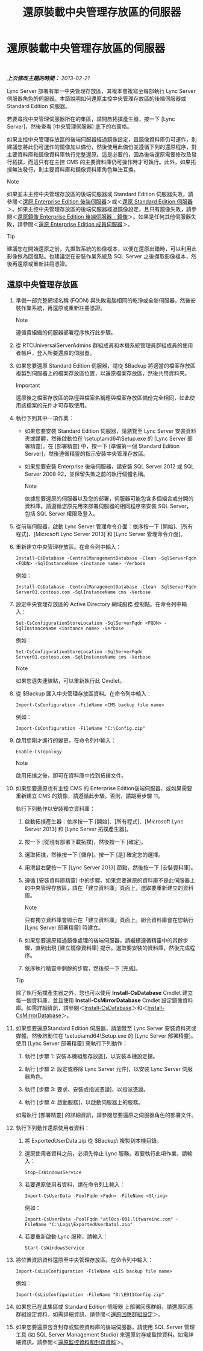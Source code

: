 ﻿---
title: 還原裝載中央管理存放區的伺服器
TOCTitle: 還原裝載中央管理存放區的伺服器
ms:assetid: 3bd6c82c-07fb-4798-b8f9-e7c78a5a83d5
ms:mtpsurl: https://technet.microsoft.com/zh-tw/library/Hh202172(v=OCS.15)
ms:contentKeyID: 52056087
ms.date: 08/10/2015
mtps_version: v=OCS.15
ms.translationtype: HT
---

# 還原裝載中央管理存放區的伺服器

 

_**上次修改主題的時間：** 2013-02-21_

Lync Server 部署有單一中央管理存放區，其複本會複寫至每部執行 Lync Server 伺服器角色的伺服器。本節說明如何還原主控中央管理存放區的後端伺服器或 Standard Edition 伺服器。

若要尋找中央管理伺服器所在的集區，請開啟拓撲產生器，按一下 \[Lync Server\]，然後查看 \[中央管理伺服器\] 底下的右窗格。

如果主控中央管理存放區的後端伺服器經過鏡像設定，且鏡像資料庫仍可運作，則建議您將此仍可運作的鏡像加以備份，然後使用此備份並遵循下列的還原程序，對主要資料庫和鏡像資料庫執行完整還原。這是必要的，因為後端還原需要修改及發行拓撲，而這只有在主控 CMS 的主要資料庫仍可操作時才可執行。此外，如果拓撲無法發行，則主要資料庫和鏡像資料庫角色無法互換。

> [!NOTE]  
> 如果並未主控中央管理存放區的後端伺服器或 Standard Edition 伺服器失敗，請參閱＜<a href="lync-server-2013-restoring-an-enterprise-edition-back-end-server.md">還原 Enterprise Edition 後端伺服器</a>＞或＜<a href="lync-server-2013-restoring-a-standard-edition-server.md">還原 Standard Edition 伺服器</a>＞。如果主控中央管理存放區的後端伺服器經過鏡像設定，且只有鏡像失敗，請參閱＜<a href="lync-server-2013-restoring-a-mirrored-enterprise-edition-back-end-server-mirror.md">還原鏡像 Enterprise Edition 後端伺服器 - 鏡像</a>＞。如果是任何其他伺服器失敗，請參閱＜<a href="lync-server-2013-restoring-an-enterprise-edition-member-server.md">還原 Enterprise Edition 成員伺服器</a>＞。



> [!TIP]
> 建議您在開始還原之前，先擷取系統的影像複本，以便在還原出錯時，可以利用此影像做為回復點。也建議您在安裝作業系統及 SQL Server 之後擷取影像複本，然後再還原或重新註冊憑證。


## 還原中央管理存放區

1.  準備一部完整網域名稱 (FQDN) 與失敗電腦相同的乾淨或全新伺服器，然後安裝作業系統，再還原或重新註冊憑證。
    
    > [!NOTE]  
    > 遵循貴組織的伺服器部署程序執行此步驟。
    


2.  從 RTCUniversalServerAdmins 群組成員和本機系統管理員群組成員的使用者帳戶，登入所要還原的伺服器。

3.  如果您要還原 Standard Edition 伺服器，請從 $Backup 將適當的檔案存放區複製到伺服器上的檔案存放區位置，以還原檔案存放區，然後共用資料夾。
    
    > [!IMPORTANT]  
    > 還原後之檔案存放區的路徑與檔案名稱應與檔案存放區備份完全相同，如此使用該檔案的元件才可存取使用。
    


4.  執行下列其中一項作業：
    
      - 如果您要安裝 Standard Edition 伺服器，請瀏覽至 Lync Server 安裝資料夾或媒體，然後啟動位在 \\setup\\amd64\\Setup.exe 的 \[Lync Server 部署精靈\]。在 \[部署精靈\] 中，按一下 \[準備第一個 Standard Edition Server\]，然後遵循精靈的指示安裝中央管理存放區。
    
      - 如果您要安裝 Enterprise 後端伺服器，請安裝 SQL Server 2012 或 SQL Server 2008 R2，並保留失敗之前的執行個體名稱。
        
        > [!NOTE]  
        > 依據您要還原的伺服器以及您的部署，伺服器可能包含多個組合或分開的資料庫。請遵循您原先用來部署伺服器的相同程序來安裝 SQL Server，包括 SQL Server 權限及登入。
        


5.  從前端伺服器，啟動 Lync Server 管理命令介面：依序按一下 \[開始\]、\[所有程式\]、\[Microsoft Lync Server 2013\] 和 \[Lync Server 管理命令介面\]。

6.  重新建立中央管理存放區。在命令列中輸入：
    
        Install-CsDatabase -CentralManagementDatabase -Clean -SqlServerFqdn <FQDN> -SqlInstanceName <instance name> -Verbose
    
    例如：
    
        Install-CsDatabase -CentralManagementDatabase -Clean -SqlServerFqdn Server01.contoso.com -SqlInstanceName cms -Verbose

7.  設定中央管理存放區的 Active Directory 網域服務 控制點。在命令列中輸入：
    
        Set-CsConfigurationStoreLocation -SqlServerFqdn <FQDN> -SqlInstanceName <instance name> -Verbose
    
    例如：
    
        Set-CsConfigurationStoreLocation -SqlServerFqdn Server01.contoso.com -SqlInstanceName cms -Verbose
    
    > [!NOTE]  
    > 如果您遺失連線點，可以重新執行此 Cmdlet。
    


8.  從 $Backup 匯入中央管理存放區資料。在命令列中輸入：
    
        Import-CsConfiguration -FileName <CMS backup file name>
    
    例如：
    
        Import-CsConfiguration -FileName "C:\Config.zip"

9.  啟用您剛才進行的變更。在命令列中輸入：
    
        Enable-CsTopology
    
    > [!NOTE]  
    > 啟用拓撲之後，即可在資料庫中找到拓撲文件。
    


10. 如果您要還原也有主控 CMS 的 Enterprise Edition後端伺服器，或如果需要重新建立 CMS 的鏡像，請遵循此步驟。否則，請跳至步驟 11。
    
    執行下列動作以安裝獨立資料庫：
    
    1.  啟動拓撲產生器：依序按一下 \[開始\]、\[所有程式\]、\[Microsoft Lync Server 2013\] 和 \[Lync Server 拓撲產生器\]。
    
    2.  按一下 \[從現有部署下載拓撲\]，然後按一下 \[確定\]。
    
    3.  選取拓撲，然後按一下 \[儲存\]。按一下 \[是\] 確定您的選擇。
    
    4.  用滑鼠右鍵按一下 \[Lync Server 2013\] 節點，然後按一下 \[安裝資料庫\]。
    
    5.  遵循 \[安裝資料庫精靈\] 中的步驟。如果您要還原的資料庫不是此伺服器上的中央管理存放區，請在「建立資料庫」頁面上，選取要重新建立的資料庫。
        
        > [!NOTE]  
        > 只有獨立資料庫會顯示在「建立資料庫」頁面上。組合資料庫會在您執行 [Lync Server 部署精靈] 時建立。
        
    
    6.  如果您要還原經過鏡像處理的後端伺服器，請繼續遵循精靈中的其餘步驟，直到出現 \[建立鏡像資料庫\] 提示。選取要安裝的資料庫，然後完成程序。
    
    7.  依序執行精靈中剩餘的步驟，然後按一下 \[完成\]。
    
    > [!TIP]
    > 除了執行拓撲產生器之外，您也可以使用 <strong>Install-CsDatabase</strong> Cmdlet 建立每一個資料庫，並且使用 <strong>Install-CsMirrorDatabase</strong> Cmdlet 設定鏡像資料庫。如需詳細資訊，請參閱＜<a href="https://docs.microsoft.com/en-us/powershell/module/skype/Install-CsDatabase">Install-CsDatabase</a>＞和＜<a href="https://docs.microsoft.com/en-us/powershell/module/skype/Install-CsMirrorDatabase">Install-CsMirrorDatabase</a>＞。


11. 如果您要還原Standard Edition 伺服器，請瀏覽至 Lync Server 安裝資料夾或媒體，然後啟動位在 \\setup\\amd64\\Setup.exe 的 \[Lync Server 部署精靈\]。使用 \[Lync Server 部署精靈\] 來執行下列動作：
    
    1.  執行 \[步驟 1: 安裝本機組態存放區\]，以安裝本機設定檔。
    
    2.  執行 \[步驟 2: 設定或移除 Lync Server 元件\]，以安裝 Lync Server 伺服器角色。
    
    3.  執行 \[步驟 3: 要求、安裝或指派憑證\]，以指派憑證。
    
    4.  執行 \[步驟 4: 啟動服務\]，以啟動伺服器上的服務。
    
    如需執行 \[部署精靈\] 的詳細資訊，請參閱您要還原之伺服器角色的部署文件。

12. 執行下列動作還原使用者資料：
    
    1.  將 ExportedUserData.zip 從 $Backup\\ 複製到本機目錄。
    
    2.  還原使用者資料之前，必須先停止 Lync 服務。若要執行此項作業，請輸入：
        
            Stop-CsWindowsService
    
    3.  若要還原使用者資料，請在命令列上輸入：
        
            Import-CsUserData -PoolFqdn <Fqdn> -FileName <String>
        
        例如：
        
            Import-CsUserData -PoolFqdn "atl0cs-001.litwareinc.com" -FileName "C:\Logs\ExportedUserDatal.zip"
    
    4.  若要重新啟動 Lync 服務，請輸入︰
        
            Start-CsWindowsService

13. 將位置資訊資料還原至中央管理存放區。在命令列中輸入：
    
        Import-CsLisConfiguration -FileName <LIS backup file name>
    
    例如：
    
        Import-CsLisConfiguration -FileName "D:\E911Config.zip"

14. 如果您已在此集區或 Standard Edition 伺服器 上部署回應群組，請還原回應群組設定資料。如需詳細資訊，請參閱＜[還原回應群組設定](lync-server-2013-restoring-response-group-settings.md)＞。

15. 如果您要還原包含封存或監控資料庫的後端伺服器，請使用 SQL Server 管理工具 (如 SQL Server Management Studio) 來還原封存或監控資料。如需詳細資訊，請參閱＜[還原監控資料和封存資料](lync-server-2013-restoring-monitoring-or-archiving-data.md)＞。

